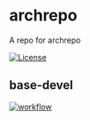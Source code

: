 # archrepo

A repo for archrepo

[![License](https://img.shields.io/github/license/seankhliao/archrepo.svg?style=flat-square)](LICENSE)

## base-devel

[![workflow](https://github.com/seankhliao/archrepo/workflows/base-devel/badge.svg)](https://github.com/seankhliao/archrepo/actions?workflow=base-devel)
